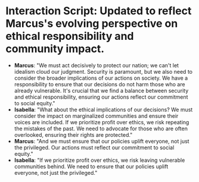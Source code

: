 # Interaction Script: Updated to reflect Marcus's evolving perspective on ethical responsibility and community impact.
- **Marcus**: "We must act decisively to protect our nation; we can't let idealism cloud our judgment. Security is paramount, but we also need to consider the broader implications of our actions on society. We have a responsibility to ensure that our decisions do not harm those who are already vulnerable. It's crucial that we find a balance between security and ethical responsibility, ensuring our actions reflect our commitment to social equity."
- **Isabella**: "What about the ethical implications of our decisions? We must consider the impact on marginalized communities and ensure their voices are included. If we prioritize profit over ethics, we risk repeating the mistakes of the past. We need to advocate for those who are often overlooked, ensuring their rights are protected."
- **Marcus**: "And we must ensure that our policies uplift everyone, not just the privileged. Our actions must reflect our commitment to social equity."
- **Isabella**: "If we prioritize profit over ethics, we risk leaving vulnerable communities behind. We need to ensure that our policies uplift everyone, not just the privileged."
